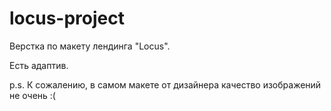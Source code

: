 # locus-project

Верстка по макету лендинга "Locus".

Есть адаптив.

p.s. К сожалению, в самом макете от дизайнера качество изображений не очень :(
